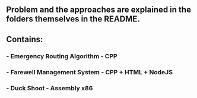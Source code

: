 ## Problem and the approaches are explained in the folders themselves in the README.
## Contains:
### - Emergency Routing Algorithm - CPP
### - Farewell Management System - CPP + HTML + NodeJS
### - Duck Shoot - Assembly x86
